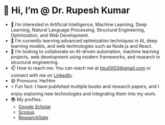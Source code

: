 # 👋 Hi, I’m @ Dr. Rupesh Kumar
- 👀 I’m interested in Artificial Intelligence, Machine Learning, Deep Learning, Natural Language Processing, Structural Engineering, Optimization, and Web Development.
- 🌱 I’m currently learning advanced optimization techniques in AI, deep learning models, and web technologies such as Node.js and React.
- 💞️ I’m looking to collaborate on AI-driven automation, machine learning projects, web development using modern frameworks, and research in structural engineering.
- 📫 How to reach me: You can reach me at tipu0003@gmail.com or connect with me on [LinkedIn](https://www.linkedin.com/in/rupeshkumar/).
- 😄 Pronouns: He/Him
- ⚡ Fun fact: I have published multiple books and research papers, and I enjoy exploring new technologies and integrating them into my work.
- 📚 My profiles:
  - [Google Scholar](https://scholar.google.com/citations?user=uZzLU8IAAAAJ&hl=en&oi=ao)
  - [Scopus](https://www.webofscience.com/wos/author/record/AFC-1290-2022)
  - [ResearchGate](https://www.researchgate.net/profile/Rupesh-Kumar-Tipu?ev=hdr_xprf)

<!---
drrupeshkumar/drrupeshkumar is a ✨ special ✨ repository because its `README.md` (this file) appears on your GitHub profile.
You can click the Preview link to take a look at your changes.
--->
